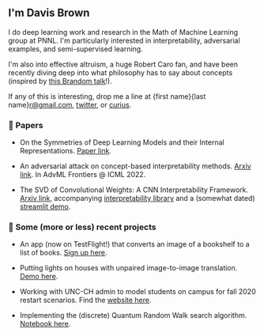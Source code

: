 ## I'm Davis Brown

I do deep learning work and research in the Math of Machine Learning group at PNNL. I'm particularly interested in interpretability, adversarial examples, and semi-supervised learning. 

I'm also into effective altruism, a huge Robert Caro fan, and have been recently diving deep into what philosophy has to say about concepts (inspired by [this Brandom talk](http://ceur-ws.org/Vol-444/paper13.pdf)!).

If any of this is interesting, drop me a line at {first name}{last name}r@gmail.com, [twitter](https://twitter.com/davisbrownr), or [curius](https://curius.app/davis-brown).

### 📝 Papers
- On the Symmetries of Deep Learning Models and their Internal Representations. [Paper link](https://arxiv.org/abs/2205.14258).
 
- An adversarial attack on concept-based interpretability methods. [Arxiv link](https://arxiv.org/abs/2110.07120). In AdvML Frontiers @ ICML 2022.

- The SVD of Convolutional Weights: A CNN Interpretability Framework. [Arxiv link](https://arxiv.org/abs/2208.06894), accompanying [interpretability library](https://github.com/pnnl/DeepDataProfiler) and a (somewhat dated) [streamlit demo](https://share.streamlit.io/pnnl/deepdataprofiler/frontend/main_streamlit.py).

### 🔨 Some (more or less) recent projects

- An app (now on TestFlight!) that converts an image of a bookshelf to a list of books. [Sign up here](https://lookshelf.app/).

- Putting lights on houses with unpaired image-to-image translation. [Demo here](https://share.streamlit.io/davisrbr/holiday-lights/main/main.py).

- Working with UNC-CH admin to model students on campus for fall 2020 restart scenarios. Find the [website here](https://davisrbr.github.io/fall2020unc/).

- Implementing the (discrete) Quantum Random Walk search algorithm. [Notebook here](https://github.com/nickk124/quantumsearch/blob/master/random_walk_search.ipynb).
